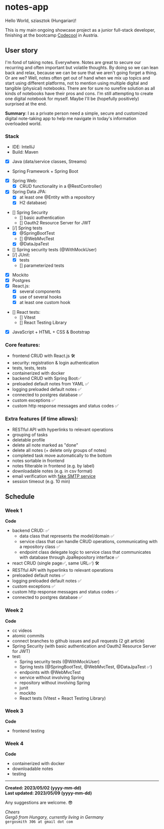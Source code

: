 # notes-app

Hello World, sziasztok (Hungarian)!

This is my main ongoing showcase project as a junior full-stack developer, finishing at the bootcamp [Codecool](https://codecool.com/at/) in Austria.

## User story ##
I'm fond of taking notes. Everywhere. Notes are great to secure our recurring and often important but volatile thoughts. By doing so we can lean back and relax, because we can be sure that we aren't going forget a thing. Or are we? Well, notes often get out of hand when we mix up topics and start using different platforms, not to mention using multiple digital and tangible (physical) notebooks. There are for sure no surefire solution as all kinds of notebooks have their pros and cons. I'm still attempting to create one digital notebook for myself. Maybe I'll be (hopefully positively) surprised at the end. 

**Summary**: I as a private person need a simple, secure and customized digital note-taking app to help me navigate in today's information overloaded world.

### Stack ###
- IDE: IntelliJ
- Build: Maven
- [x] Java (data/service classes, Streams)
- Spring Framework + Spring Boot
- [x] Spring Web:
  - [x] CRUD functionality in a @RestController)
- [x] Spring Data JPA:
  - [x] at least one @Entity with a repository
  - [x] H2 database)
- [] Spring Security
  - [] basic authentication
  - [] Oauth2 Resource Server for JWT
- [/] Spring tests
  - [x] @SpringBootTest
  - [] @WebMvcTest
  - [x] @DataJpaTest
- [] Spring security tests (@WithMockUser)
- [/] JUnit:
  - [x] tests
  - [] parameterized tests
- [x] Mockito
- [x] Postgres
- [x] React.js:
  - [x] several components
  - [x] use of several hooks
  - [x] at least one custom hook
- [] React tests:
  - [] Vitest
  - [] React Testing Library
- [x] JavaScript + HTML + CSS & Bootstrap

### Core features: ###
- frontend CRUD with React.js 🛠️
- security: registration & login authentication
- tests, tests, tests
- containerized with docker
- backend CRUD with Spring Boot✅
- preloaded default notes from YAML ✅
- logging preloaded default notes ✅
- connected to postgres database ✅
- custom exceptions ✅
- custom http response messages and status codes ✅

### Extra features (if time allows): ###
- RESTful API with hyperlinks to relevant operations
- grouping of tasks
- deletable profile
- delete all note marked as "done"
- delete all notes (+ delete only groups of notes)
- completed task move automatically to the bottom
- notes sortable in frontend
- notes filterable in frontend (e.g. by label)
- downloadable notes (e.g. in csv format)
- email verification with [fake SMTP service](https://ethereal.email/)
- session timeout (e.g. 10 min)

## Schedule ##

### Week 1 ###

**Code**
- backend CRUD: ✅
    - data class that represents the model/domain ✅
    - service class that can handle CRUD operations, communicating with a repository class ✅
    - endpoint class delegate logic to service class that communicates with database through JpaRepository interface ✅
- react CRUD (single page✅, same URL✅) 🛠️
- RESTful API with hyperlinks to relevant operations
- preloaded default notes ✅
- logging preloaded default notes ✅
- custom exceptions ✅
- custom http response messages and status codes ✅
- connected to postgres database ✅

### Week 2 ###

**Code**
- cc videos
- atomic commits
- connect branches to github issues and pull requests (2 git article)
- Spring Security (with basic authentication and Oauth2 Resource  Server for JWT)
- test:
    - Spring security tests (@WithMockUser)
    - Spring tests (@SpringBootTest, @WebMvcTest, @DataJpaTest ✅)
    - endpoints with @WebMvcTest
    - service without involving Spring
    - repository without involving Spring
    - junit
    - mockito
    - React tests (Vitest + React Testing Library)

### Week 3 ###

**Code**
- frontend testing

### Week 4 ###

**Code**
- containerized with docker
- downloadable notes
- testing

---

**Created: 2023/05/02 (yyyy-mm-dd) <br />
Last updated: 2023/05/09 (yyyy-mm-dd)**

Any suggestions are welcome. 😎

_Cheers <br />
Gergő from Hungary, currently living in Germany_<br />
`gergosmith 306 at gmail dot com`
